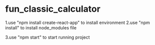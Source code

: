 # fun_classic_calculator

1.use "npm install create-react-app" to install environment
2.use "npm install" to install node_modules file

3.use "npm start" to start running project


